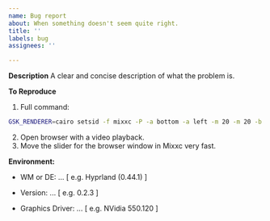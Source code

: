 ```yaml
---
name: Bug report
about: When something doesn't seem quite right.
title: ''
labels: bug
assignees: ''

---
```


**Description**
A clear and concise description of what the problem is.

**To Reproduce**
1. Full command:
```sh
GSK_RENDERER=cairo setsid -f mixxc -P -a bottom -a left -m 20 -m 20 -b v -i -M -A
```
2. Open browser with a video playback.
3. Move the slider for the browser window in Mixxc very fast.

**Environment:**
 - WM or DE: ...
[ e.g. Hyprland (0.44.1) ]

 - Version: ...
[ e.g. 0.2.3 ]

 - Graphics Driver: ...
[ e.g. NVidia 550.120 ]

